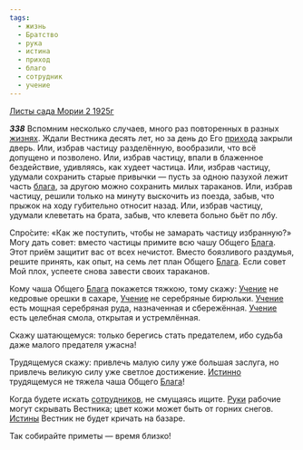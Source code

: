 ```yaml
---
tags:
  - жизнь
  - Братство
  - рука
  - истина
  - приход
  - благо
  - сотрудник
  - учение
---
```


[Листы сада Мории 2 1925г](https://127.0.0.1:4002/agni/1925)

___338___
Вспомним несколько случаев, много раз повторенных в разных [жизнях](../../../tags/#жизнь). Ждали Вестника десять лет, но за день до Его [прихода](../../../tags/#приход) закрыли дверь. Или, избрав частицу разделённую, вообразили, что всё допущено и позволено. Или, избрав частицу, впали в блаженное бездействие, удивляясь, как худеет частица. Или, избрав частицу, удумали сохранить старые привычки — пусть за одною пазухой лежит часть [блага](../../../tags/#благо), за другою можно сохранить милых тараканов. Или, избрав частицу, решили только на минуту выскочить из поезда, забыв, что прыжок на ходу губительно относит назад. Или, избрав частицу, удумали клеветать на брата, забыв, что клевета больно бьёт по лбу.   

Спро́сите: «Как же поступить, чтобы не замарать частицу избранную?» Могу дать совет: вместо частицы примите всю чашу Общего [Блага](../../../tags/#благо). Этот приём защитит вас от всех нечистот. Вместо боязливого раздумья, решите принять, как опыт, на семь лет план Общего [Блага](../../../tags/#благо). Если совет Мой плох, успеете снова завести своих тараканов.   

Кому чаша Общего [Блага](../../../tags/#благо) покажется тяжкою, тому скажу: [Учение](../../../tags/#учение) не кедровые орешки в сахаре, [Учение](../../../tags/#учение) не серебряные бирюльки. [Учение](../../../tags/#учение) есть мощная серебряная руда, назначенная и сбережённая. [Учение](../../../tags/#учение) есть целебная смола, открытая и устремлённая.   

Скажу шатающемуся: только берегись стать предателем, ибо судьба даже малого предателя ужасна!   

Трудящемуся скажу: привлечь малую силу уже большая заслуга, но привлечь великую силу уже светлое достижение. [Истинно](../../../tags/#истина) трудящемуся не тяжела чаша Общего [Блага](../../../tags/#благо)!   

Когда будете искать [сотрудников](../../../tags/#сотрудник), не смущаясь ищите. [Руки](../../../tags/#рука) рабочие могут скрывать Вестника; цвет кожи может быть от горних снегов. [Истины](../../../tags/#истина) Вестник не будет кричать на базаре.   

Так собирайте приметы — время близко!   

